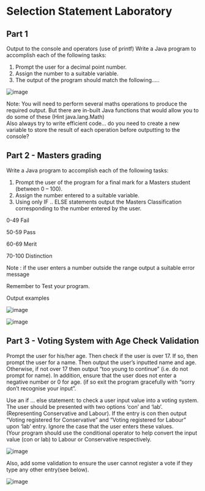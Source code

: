 <h1>Selection Statement Laboratory</h1>

<h2>Part 1</h2>

Output to the console and operators (use of printf)
Write a Java program to accomplish each of the following tasks:
1.	Prompt the user for a decimal point number.
2.	Assign the number to a suitable variable.
3.	The output of the program should match the following…..

![image](https://github.com/user-attachments/assets/6292e576-54d7-463a-b5d6-5164c4d243ad)

Note: You will need to perform several maths operations to produce the required output. But there are in-built Java functions that would allow you to do some of these (Hint java.lang.Math)  
Also always try to write efficient code... do you need to create a new variable to store the result of each operation before outputting to the console? 

<h2>Part 2 - Masters grading</h2>
 
Write a Java program to accomplish each of the following tasks:

1.	Prompt the user of the program for a final mark for a Masters student (between 0 – 100).
2.	Assign the number entered to a suitable variable.
3.	Using only IF .. ELSE statements output the Masters Classification corresponding to the number entered by the user.

0-49 		Fail
  	
50-59		Pass

60-69		Merit

70-100		Distinction

Note : if the user enters a number outside the range output a suitable error message

Remember to Test your program. 

Output examples

![image](https://github.com/user-attachments/assets/d2211662-4db3-4976-afe9-fcfec3b8d34e)

![image](https://github.com/user-attachments/assets/bd59a490-17fd-4c60-83d6-e06a93f7c3cf)



<h2>Part 3 - Voting System with Age Check Validation</h2>

Prompt the user for his/her age.  Then check if the user is over 17.  If so, then prompt the user for a name.  Then output the user’s inputted name and age.  Otherwise, if not over 17 then output “too young to continue” (i.e. do not prompt for name).  In addition, ensure that the user does not enter a negative number or 0 for age. (if so exit the program gracefully with “sorry don’t recognise your input”.

Use an if … else statement:  to check a user input value into a voting system.  The user should be presented with two options ‘con’ and ‘lab’.  (Representing Conservative and Labour).  If the entry is con then output “Voting registered for Conservative” and “Voting registered for Labour” upon ‘lab’ entry.  Ignore the case that the user enters these values.  
(Your program should use the conditional operator to help convert the input value (con or lab) to Labour or Conservative respectively.

![image](https://github.com/user-attachments/assets/a80645a3-84b6-41bf-833f-2e701a9d1dab)

Also, add some validation to ensure the user cannot register a vote if they type any other entry(see below).

![image](https://github.com/user-attachments/assets/cc9a5341-0549-4af4-ac10-f7f0e7f0d30a)



 


